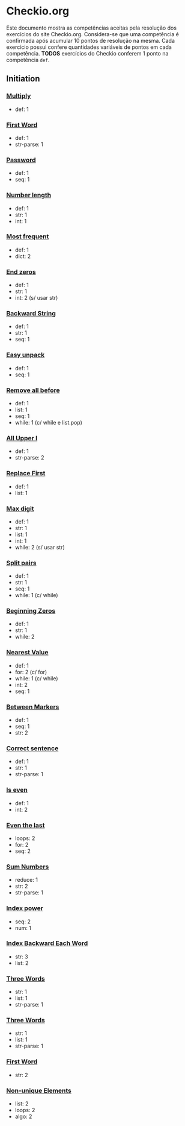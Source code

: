 Checkio.org
===========

Este documento mostra as competências aceitas pela resolução dos exercícios do site Checkio.org. Considera-se que uma competência é confirmada após acumular 10 pontos de resolução na mesma. Cada exercício possui confere quantidades variáveis de pontos em cada competência. **TODOS** exercícios do Checkio conferem 1 ponto na competência `def`. 


Initiation
----------

### [Multiply](https://py.checkio.org/pt-br/mission/multiply-intro/)

* def: 1

### [First Word](https://py.checkio.org/pt-br/mission/first-word-simplified/)

* def: 1
* str-parse: 1

### [Password](https://py.checkio.org/pt-br/mission/acceptable-password-i/)

* def: 1
* seq: 1

### [Number length](https://py.checkio.org/pt-br/mission/number-length/)

* def: 1
* str: 1
* int: 1

### [Most frequent](https://py.checkio.org/pt-br/mission/the-most-frequent/)

* def: 1
* dict: 2

### [End zeros](https://py.checkio.org/pt-br/mission/end-zeros/)

* def: 1
* str: 1
* int: 2 (s/ usar str)

### [Backward String](https://py.checkio.org/pt-br/mission/backward-string/)

* def: 1
* str: 1
* seq: 1

### [Easy unpack](https://py.checkio.org/pt-br/mission/easy-unpack/)

* def: 1
* seq: 1

### [Remove all before](https://py.checkio.org/pt-br/mission/remove-all-before/)

* def: 1
* list: 1
* seq: 1
* while: 1 (c/ while e list.pop)

### [All Upper I](https://py.checkio.org/pt-br/mission/all-upper/)

* def: 1
* str-parse: 2

### [Replace First](https://py.checkio.org/pt-br/mission/replace-first/)

* def: 1
* list: 1

### [Max digit](https://py.checkio.org/pt-br/mission/max-digit/)

* def: 1
* str: 1
* list: 1
* int: 1
* while: 2 (s/ usar str)

### [Split pairs](https://py.checkio.org/pt-br/mission/split-pairs/)

* def: 1
* str: 1
* seq: 1
* while: 1 (c/ while)

### [Beginning Zeros](https://py.checkio.org/pt-br/mission/beginning-zeros/)

* def: 1
* str: 1
* while: 2

### [Nearest Value](https://py.checkio.org/pt-br/mission/nearest-value/)

* def: 1
* for: 2 (c/ for)
* while: 1 (c/ while)
* int: 2
* seq: 1  

### [Between Markers](https://py.checkio.org/pt-br/mission/between-markers-simplified/)

* def: 1
* seq: 1
* str: 2

### [Correct sentence](https://py.checkio.org/pt-br/mission/correct-sentence/)

* def: 1
* str: 1
* str-parse: 1

### [Is even](https://py.checkio.org/pt-br/mission/is-even/)

* def: 1
* int: 2


### [Even the last](https://py.checkio.org/pt-br/mission/even-last/)

* loops: 2
* for: 2
* seq: 2


### [Sum Numbers](https://py.checkio.org/pt-br/mission/sum-numbers/)

* reduce: 1
* str: 2
* str-parse: 1


### [Index power](https://py.checkio.org/pt-br/mission/index-power/)

* seq: 2
* num: 1


### [Index Backward Each Word](https://py.checkio.org/pt-br/mission/backward-each-word/)

* str: 3
* list: 2


### [Three Words](https://py.checkio.org/pt-br/mission/three-words/)

* str: 1
* list: 1
* str-parse: 1


### [Three Words](https://py.checkio.org/pt-br/mission/three-words/)

* str: 1
* list: 1
* str-parse: 1


### [First Word](https://py.checkio.org/pt-br/mission/first-word/)

* str: 2


### [Non-unique Elements](https://py.checkio.org/pt-br/mission/non-unique-elements/)

* list: 2
* loops: 2
* algo: 2
